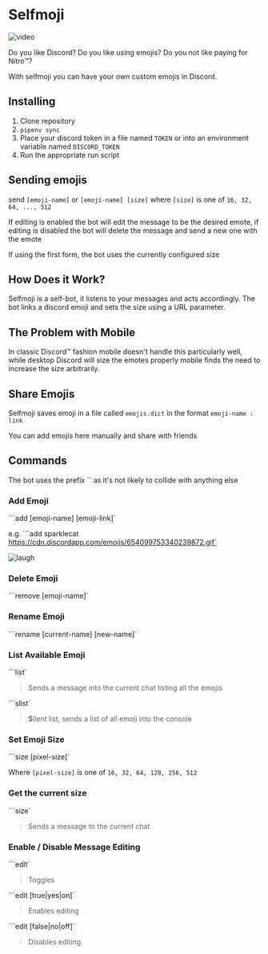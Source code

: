 # Selfmoji

![video](https://i.imgur.com/Jf1kGKm.gif)

Do you like Discord? Do you like using emojis? Do you not like paying for Nitro:tm:?

With selfmoji you can have your own custom emojis in Discord.

## Installing

1. Clone repository
2. `pipenv sync`
3. Place your discord token in a file named `TOKEN` or into an environment variable named `DISCORD_TOKEN`
4. Run the appropriate run script

## Sending emojis

send ``[emoji-name]`` or ``[emoji-name] [size]`` where `[size]` is one of `16, 32, 64, ..., 512`

If editing is enabled the bot will edit the message to be the desired emote, if editing is disabled the bot will delete the message and send a new one with the emote

If using the first form, the bot uses the currently configured size

## How Does it Work?

Selfmoji is a self-bot, it listens to your messages and acts accordingly. The bot links a discord emoji and sets the size using a URL parameter.

## The Problem with Mobile

In classic Discord:tm: fashion mobile doesn't handle this particularly well, while desktop Discord will size the emotes properly mobile finds the need to increase the size arbitrarily.

## Share Emojis

Selfmoji saves emoji in a file called `emojis.dict` in the format `emoji-name : link`

You can add emojis here manually and share with friends

## Commands

The bot uses the prefix `` as it's not likely to collide with anything else

### Add Emoji

```add [emoji-name] [emoji-link]`

e.g. ```add sparklecat https://cdn.discordapp.com/emojis/654099753340239872.gif`

![laugh](https://i.imgur.com/fuCfyS2.gif)

### Delete Emoji

```remove [emoji-name]`

### Rename Emoji

```rename [current-name] [new-name]`

### List Available Emoji

```list`

> Sends a message into the current chat listing all the emojis

```slist`

> **S**ilent list, sends a list of all emoji into the console

### Set Emoji Size

```size [pixel-size]`

Where `[pixel-size]` is one of `16, 32, 64, 128, 256, 512`

### Get the current size

```size`

> Sends a message to the current chat

### Enable / Disable Message Editing

```edit`

> Toggles

```edit [true|yes|on]`

> Enables editing

```edit [false|no|off]`

> Disables editing